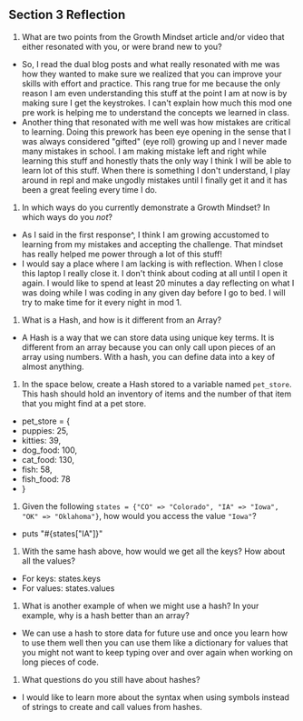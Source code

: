 ## Section 3 Reflection

1. What are two points from the Growth Mindset article and/or video that either resonated with you, or were brand new to you?
- So, I read the dual blog posts and what really resonated with me was how they wanted to make sure we realized that you can improve your skills with effort and practice.  This rang true for me because the only reason I am even understanding this stuff at the point I am at now is by making sure I get the keystrokes.  I can't explain how much this mod one pre work is helping me to understand the concepts we learned in class.
- Another thing that resonated with me well was how mistakes are critical to learning.  Doing this prework has been eye opening in the sense that I was always considered "gifted" (eye roll) growing up and I never made many mistakes in school.  I am making mistake left and right while learning this stuff and honestly thats the only way I think I will be able to learn  lot of this stuff.  When there is something I don't understand, I play around in repl and make ungodly mistakes until I finally get it and it has been a great feeling every time I do.

1. In which ways do you currently demonstrate a Growth Mindset? In which ways do you _not_?
- As I said in the first response^, I think I am growing accustomed to learning from my mistakes and accepting the challenge.  That mindset has really helped me power through a lot of this stuff!
- I would say a place where I am lacking is with reflection.  When I close this laptop I really close it.  I don't think about coding at all until I open it again.  I would like to spend at least 20 minutes a day reflecting on what I was doing while I was coding in any given day before I go to bed.  I will try to make time for it every night in mod 1.

1. What is a Hash, and how is it different from an Array?
- A Hash is a way that we can store data using unique key terms.  It is different from an array because you can only call upon pieces of an array using numbers.  With a hash, you can define data into a key of almost anything.

1. In the space below, create a Hash stored to a variable named `pet_store`.  This hash should hold an inventory of items and the number of that item that you might find at a pet store.
- pet_store = {
-  puppies: 25,
-  kitties: 39,
-  dog_food: 100,
-  cat_food: 130,
-  fish: 58,
-  fish_food: 78
- }

1. Given the following `states = {"CO" => "Colorado", "IA" => "Iowa", "OK" => "Oklahoma"}`, how would you access the value `"Iowa"`?
- puts "#{states["IA"]}"
1. With the same hash above, how would we get all the keys?  How about all the values?
- For keys: states.keys
- For values: states.values

1. What is another example of when we might use a hash?  In your example, why is a hash better than an array?
- We can use a hash to store data for future use and once you learn how to use them well then you can use them like a dictionary for values that you might not want to keep typing over and over again when working on long pieces of code.

1. What questions do you still have about hashes?
- I would like to learn more about the syntax when using symbols instead of strings to create and call values from hashes.
